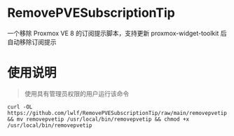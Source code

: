 # RemovePVESubscriptionTip
一个移除 Proxmox VE 8 的订阅提示脚本，支持更新 proxmox-widget-toolkit 后自动移除订阅提示

# 使用说明

> 使用具有管理员权限的用户运行该命令

```shell
curl -OL https://github.com/lwlf/RemovePVESubscriptionTip/raw/main/removepvetip && mv removepvetip /usr/local/bin/removepvetip && chmod +x /usr/local/bin/removepvetip
```
